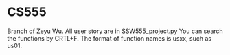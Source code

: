 # CS555
Branch of Zeyu Wu.
All user story are in SSW555_project.py
You can search the functions by CRTL+F.
The format of function names is usxx, such as us01.
